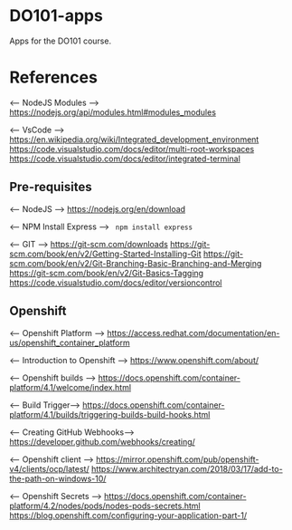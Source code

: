 # DO101-apps

Apps for the DO101 course.

# References
<-- NodeJS Modules -->
https://nodejs.org/api/modules.html#modules_modules

<-- VsCode -->
https://en.wikipedia.org/wiki/Integrated_development_environment
https://code.visualstudio.com/docs/editor/multi-root-workspaces
https://code.visualstudio.com/docs/editor/integrated-terminal

## Pre-requisites
<-- NodeJS -->
https://nodejs.org/en/download

<-- NPM Install Express -->
<code bash>
npm install express
</code>

<-- GIT -->
https://git-scm.com/downloads
https://git-scm.com/book/en/v2/Getting-Started-Installing-Git
https://git-scm.com/book/en/v2/Git-Branching-Basic-Branching-and-Merging
https://git-scm.com/book/en/v2/Git-Basics-Tagging
https://code.visualstudio.com/docs/editor/versioncontrol

## Openshift
<-- Openshift Platform -->
https://access.redhat.com/documentation/en-us/openshift_container_platform

<-- Introduction to Openshift -->
https://www.openshift.com/about/

<-- Openshift builds -->
https://docs.openshift.com/container-platform/4.1/welcome/index.html

<-- Build Trigger-->
https://docs.openshift.com/container-platform/4.1/builds/triggering-builds-build-hooks.html

<-- Creating  GitHub Webhooks-->
https://developer.github.com/webhooks/creating/

<-- Openshift client -->
https://mirror.openshift.com/pub/openshift-v4/clients/ocp/latest/
https://www.architectryan.com/2018/03/17/add-to-the-path-on-windows-10/

<-- Openshift Secrets -->
https://docs.openshift.com/container-platform/4.2/nodes/pods/nodes-pods-secrets.html
https://blog.openshift.com/configuring-your-application-part-1/

